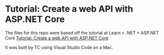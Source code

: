 # Tutorial: Create a web API with ASP.NET Core

The files for this repo were based off the tutorial at 
Learn > .NET > ASP.NET Core
[Tutorial: Create a web API with ASP.NET Core](https://learn.microsoft.com/en-us/aspnet/core/tutorials/first-web-api?view=aspnetcore-8.0&tabs=visual-studio-code)

It was built by TC using Visual Studio Code on a Mac. 